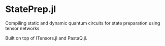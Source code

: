 # StatePrep.jl
Compiling static and dynamic quantum circuits for state preparation using tensor networks

Built on top of ITensors.jl and PastaQ.jl.

